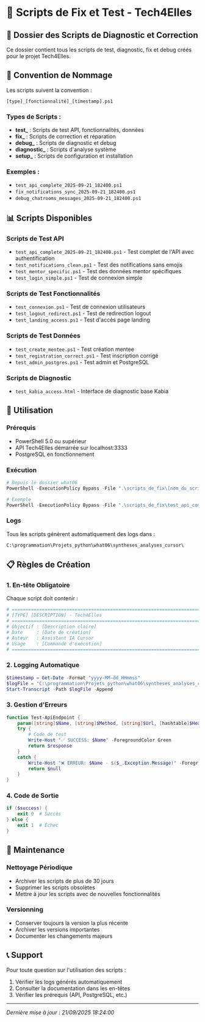 # 🔧 Scripts de Fix et Test - Tech4Elles

## 📁 Dossier des Scripts de Diagnostic et Correction

Ce dossier contient tous les scripts de test, diagnostic, fix et debug créés pour le projet Tech4Elles.

## 📝 Convention de Nommage

Les scripts suivent la convention :
```
[type]_[fonctionnalité]_[timestamp].ps1
```

### Types de Scripts :
- **test_** : Scripts de test API, fonctionnalités, données
- **fix_** : Scripts de correction et réparation
- **debug_** : Scripts de diagnostic et debug
- **diagnostic_** : Scripts d'analyse système
- **setup_** : Scripts de configuration et installation

### Exemples :
- `test_api_complete_2025-09-21_182400.ps1`
- `fix_notifications_sync_2025-09-21_182400.ps1`
- `debug_chatrooms_messages_2025-09-21_182400.ps1`

## 📊 Scripts Disponibles

### Scripts de Test API
- `test_api_complete_2025-09-21_182400.ps1` - Test complet de l'API avec authentification
- `test_notifications_clean.ps1` - Test des notifications sans emojis
- `test_mentor_specific.ps1` - Test des données mentor spécifiques
- `test_login_simple.ps1` - Test de connexion simple

### Scripts de Test Fonctionnalités
- `test_connexion.ps1` - Test de connexion utilisateurs
- `test_logout_redirect.ps1` - Test de redirection logout
- `test_landing_access.ps1` - Test d'accès page landing

### Scripts de Test Données
- `test_create_mentee.ps1` - Test création mentee
- `test_registration_correct.ps1` - Test inscription corrigé
- `test_admin_postgres.ps1` - Test admin et PostgreSQL

### Scripts de Diagnostic
- `test_kabia_access.html` - Interface de diagnostic base Kabia

## 🚀 Utilisation

### Prérequis
- PowerShell 5.0 ou supérieur
- API Tech4Elles démarrée sur localhost:3333
- PostgreSQL en fonctionnement

### Exécution
```powershell
# Depuis le dossier what06
PowerShell -ExecutionPolicy Bypass -File ".\scripts_de_fix\[nom_du_script].ps1"

# Exemple
PowerShell -ExecutionPolicy Bypass -File ".\scripts_de_fix\test_api_complete_2025-09-21_182400.ps1"
```

### Logs
Tous les scripts génèrent automatiquement des logs dans :
```
C:\programmation\Projets_python\what06\syntheses_analyses_cursor\
```

## 📋 Règles de Création

### 1. En-tête Obligatoire
Chaque script doit contenir :
```powershell
# =============================================================================
# [TYPE] [DESCRIPTION] - Tech4Elles
# =============================================================================
# Objectif : [Description claire]
# Date     : [Date de création]
# Auteur   : Assistant IA Cursor
# Usage    : [Commande d'exécution]
# =============================================================================
```

### 2. Logging Automatique
```powershell
$timestamp = Get-Date -Format "yyyy-MM-dd_HHmmss"
$logFile = "C:\programmation\Projets_python\what06\syntheses_analyses_cursor\[nom]_results_${timestamp}.txt"
Start-Transcript -Path $logFile -Append
```

### 3. Gestion d'Erreurs
```powershell
function Test-ApiEndpoint {
    param([string]$Name, [string]$Method, [string]$Url, [hashtable]$Headers = @{}, [string]$Body = $null)
    try {
        # Code de test
        Write-Host "✅ SUCCESS: $Name" -ForegroundColor Green
        return $response
    }
    catch {
        Write-Host "❌ ERREUR: $Name - $($_.Exception.Message)" -ForegroundColor Red
        return $null
    }
}
```

### 4. Code de Sortie
```powershell
if ($success) {
    exit 0  # Succès
} else {
    exit 1  # Échec
}
```

## 🎯 Maintenance

### Nettoyage Périodique
- Archiver les scripts de plus de 30 jours
- Supprimer les scripts obsolètes
- Mettre à jour les scripts avec de nouvelles fonctionnalités

### Versionning
- Conserver toujours la version la plus récente
- Archiver les versions importantes
- Documenter les changements majeurs

## 📞 Support

Pour toute question sur l'utilisation des scripts :
1. Vérifier les logs générés automatiquement
2. Consulter la documentation dans les en-têtes
3. Vérifier les prérequis (API, PostgreSQL, etc.)

---
*Dernière mise à jour : 21/09/2025 18:24:00*


